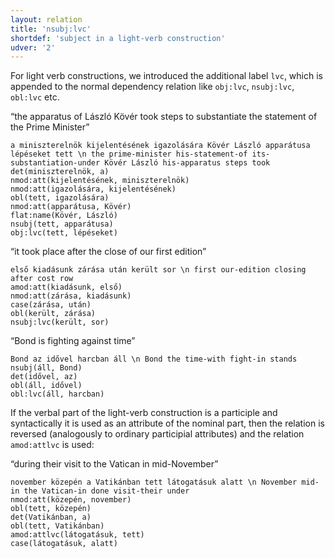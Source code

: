 ```yaml
---
layout: relation
title: 'nsubj:lvc'
shortdef: 'subject in a light-verb construction'
udver: '2'
---
```


For light verb constructions, we introduced the additional label `lvc`, which is appended to the normal dependency relation like `obj:lvc`, `nsubj:lvc`, `obl:lvc` etc.

“the apparatus of László Kövér took steps to substantiate the statement of the Prime Minister”

~~~ sdparse
a miniszterelnök kijelentésének igazolására Kövér László apparátusa lépéseket tett \n the prime-minister his-statement-of its-substantiation-under Kövér László his-apparatus steps took
det(miniszterelnök, a)
nmod:att(kijelentésének, miniszterelnök)
nmod:att(igazolására, kijelentésének)
obl(tett, igazolására)
nmod:att(apparátusa, Kövér)
flat:name(Kövér, László)
nsubj(tett, apparátusa)
obj:lvc(tett, lépéseket)
~~~

“it took place after the close of our first edition”

~~~ sdparse
első kiadásunk zárása után került sor \n first our-edition closing after cost row
amod:att(kiadásunk, első)
nmod:att(zárása, kiadásunk)
case(zárása, után)
obl(került, zárása)
nsubj:lvc(került, sor)
~~~

<!-- Van viszont üldözés sítalpakon és sárkányrepülőn, motorcsónakon és olajvezetékben, és még egy atom-tengeralattjáró belseje is fontos szerepet kap, de ott már Bond az idővel is harcban áll, hogy megmenthesse az emberiséget. -->
<!-- There is, however, chasing on skis and kites, speedboats and oil pipelines, and even the inside of a nuclear submarine is given an important role, but there Bond is already fighting over time to save humanity. -->
“Bond is fighting against time”

~~~ sdparse
Bond az idővel harcban áll \n Bond the time-with fight-in stands
nsubj(áll, Bond)
det(idővel, az)
obl(áll, idővel)
obl:lvc(áll, harcban)
~~~

If the verbal part of the light-verb construction is a participle and syntactically it is used
as an attribute of the nominal part, then the relation is reversed (analogously to ordinary
participial attributes) and the relation `amod:attlvc` is used:

“during their visit to the Vatican in mid-November”

~~~ sdparse
november közepén a Vatikánban tett látogatásuk alatt \n November mid-in the Vatican-in done visit-their under
nmod:att(közepén, november)
obl(tett, közepén)
det(Vatikánban, a)
obl(tett, Vatikánban)
amod:attlvc(látogatásuk, tett)
case(látogatásuk, alatt)
~~~

<!-- Interlanguage links updated Po 11. listopadu 2024, 20:11:09 CET -->
